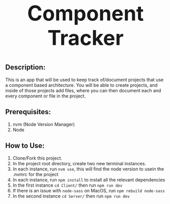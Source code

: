 <h1 style="text-align:center;font-size:64px;">Component Tracker</h1>

<div style="">
<h2>Description:</h2>
<p>
    This is an app that will be used to keep track of/document projects that use a component based architecture.
    You will be able to create projects, and inside of those projects add files, where you can then document
    each and every component or file in the project.
</p>

<h2>Prerequisites:</h2>
<ol>
    <li>nvm (Node Version Manager)</li>
    <li>Node</li>
</ol>

<h2>How to Use:</h2>
<ol>
    <li>Clone/Fork this project.</li>
    <li>In the project root directory, create two new terminal instances.</li>
    <li>
        In each instance, run <code>nvm use</code>, this will find the node version to usein the .nvmrc for the project
    </li>
    <li>
        In each instance, run <code>npm install</code> to install all the relevant
        dependencies
    </li>
    <li>In the first instance <code>cd Client/</code> then run <code>npm run dev</code></li>
    <li>
        If there is an issue with <code>node-sass</code> on MacOS, run <code>npm rebuild node-sass</code>
    </li>
    <li>In the second instance <code>cd Server/</code> then run <code>npm run dev</code></li>
</ol>
</div>
